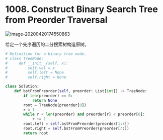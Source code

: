 # 1008. Construct Binary Search Tree from Preorder Traversal

![image-20200420174550863](../../../.assert/image-20200420174550863.png)

给定一个先序遍历的二分搜索树构造原树。

~~~python
# Definition for a binary tree node.
# class TreeNode:
#     def __init__(self, x):
#         self.val = x
#         self.left = None
#         self.right = None

class Solution:
    def bstFromPreorder(self, preorder: List[int]) -> TreeNode:
        if len(preorder) == 0:
            return None
        root = TreeNode(preorder[0])
        r = 1
        while r < len(preorder) and preorder[r] < preorder[0]:
            r += 1
        root.left = self.bstFromPreorder(preorder[1:r])
        root.right = self.bstFromPreorder(preorder[r:])
        return root
            
~~~

